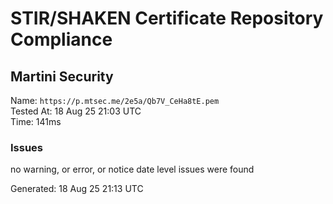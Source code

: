 # STIR/SHAKEN Certificate Repository Compliance

## Martini Security

Name: `https://p.mtsec.me/2e5a/Qb7V_CeHa8tE.pem`\
Tested At: 18 Aug 25 21:03 UTC\
Time: 141ms

### Issues

no warning, or error, or notice date level issues were found

Generated: 18 Aug 25 21:13 UTC